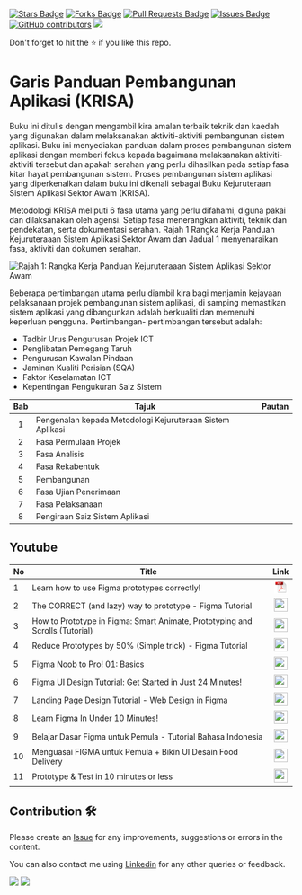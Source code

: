 <a href="https://github.com/drshahizan/software-engineering/stargazers"><img src="https://img.shields.io/github/stars/drshahizan/software-engineering" alt="Stars Badge"/></a>
<a href="https://github.com/drshahizan/software-engineering/network/members"><img src="https://img.shields.io/github/forks/drshahizan/software-engineering" alt="Forks Badge"/></a>
<a href="https://github.com/drshahizan/software-engineering/pulls"><img src="https://img.shields.io/github/issues-pr/drshahizan/software-engineering" alt="Pull Requests Badge"/></a>
<a href="https://github.com/drshahizan/software-engineering"><img src="https://img.shields.io/github/issues/drshahizan/software-engineering" alt="Issues Badge"/></a>
<a href="https://github.com/drshahizan/software-engineering/graphs/contributors"><img alt="GitHub contributors" src="https://img.shields.io/github/contributors/drshahizan/software-engineering?color=2b9348"></a>
![](https://visitor-badge.glitch.me/badge?page_id=drshahizan/software-engineering)

Don't forget to hit the :star: if you like this repo.

# Garis Panduan Pembangunan Aplikasi (KRISA)
Buku ini ditulis dengan mengambil kira amalan terbaik teknik dan kaedah yang digunakan dalam melaksanakan aktiviti-aktiviti pembangunan sistem aplikasi. Buku ini menyediakan panduan dalam proses pembangunan sistem aplikasi dengan memberi fokus kepada bagaimana melaksanakan aktiviti-aktiviti tersebut dan apakah serahan yang perlu dihasilkan pada setiap fasa kitar hayat pembangunan sistem. Proses pembangunan sistem aplikasi yang diperkenalkan dalam buku ini dikenali sebagai Buku Kejuruteraan Sistem Aplikasi Sektor Awam (KRISA).

Metodologi KRISA meliputi 6 fasa utama yang perlu difahami, diguna pakai dan dilaksanakan oleh agensi. Setiap fasa menerangkan aktiviti, teknik dan pendekatan, serta dokumentasi serahan. Rajah 1 Rangka Kerja Panduan Kejuruteraaan Sistem Aplikasi Sektor Awam dan Jadual 1 menyenaraikan fasa, aktiviti dan dokumen serahan.

![Rajah 1: Rangka Kerja Panduan Kejuruteraaan Sistem Aplikasi Sektor Awam](/images/images/krisa/Rajah1-RangkaKerja.png)

Beberapa pertimbangan utama perlu diambil kira bagi menjamin kejayaan pelaksanaan projek pembangunan sistem aplikasi, di samping memastikan sistem aplikasi yang dibangunkan adalah berkualiti dan memenuhi keperluan pengguna. Pertimbangan- pertimbangan tersebut adalah:

- Tadbir Urus Pengurusan Projek ICT
- Penglibatan Pemegang Taruh
- Pengurusan Kawalan Pindaan
- Jaminan Kualiti Perisian (SQA)
- Faktor Keselamatan ICT
- Kepentingan Pengukuran Saiz Sistem

| Bab | Tajuk | Pautan |
|:----:|----------------------------|------|
| 1 | Pengenalan kepada Metodologi Kejuruteraan Sistem Aplikasi |      |
| 2 | Fasa Permulaan Projek                             |      |
| 3 | Fasa Analisis                                     |      |
| 4 | Fasa Rekabentuk                                   |      |
| 5 | Pembangunan                                       |      |
| 6 | Fasa Ujian Penerimaan                             |      |
| 7 | Fasa Pelaksanaan                                  |      |
| 8 | Pengiraan Saiz Sistem Aplikasi                     |      |




## Youtube


| No | Title                                                    | Link                                               |
|----|----------------------------------------------------------|:----------------------------------------------------:|
| 1  | Learn how to use Figma prototypes correctly! | <a href="https://youtu.be/_yVgc34ZejI"><img src="../images/pdf.svg" width="24px" height="24px" ></a> |
| 2  | The CORRECT (and lazy) way to prototype - Figma Tutorial | <a href="https://youtu.be/L22lDu3QX2c"><img src="../images/youtube64.png" width="24px" height="24px" ></a> |
| 3  | How to Prototype in Figma: Smart Animate, Prototyping and Scrolls (Tutorial) | <a href="https://youtu.be/LX7Mfj-1tiA"><img src="../images/youtube64.png" width="24px" height="24px" ></a> |
| 4  | Reduce Prototypes by 50% (Simple trick) - Figma Tutorial | <a href="https://youtu.be/5GzLA_JkZ14"><img src="../images/youtube64.png" width="24px" height="24px" ></a> |
| 5  | Figma Noob to Pro! 01: Basics                             | <a href="https://youtu.be/CjeLMOj0DW0"><img src="../images/youtube64.png" width="24px" height="24px" ></a> |
| 6  | Figma UI Design Tutorial: Get Started in Just 24 Minutes! | <a href="https://youtu.be/FTFaQWZBqQ8"><img src="../images/youtube64.png" width="24px" height="24px" ></a> |
| 7  | Landing Page Design Tutorial - Web Design in Figma        | <a href="https://youtu.be/V_cioLTaDvQ"><img src="../images/youtube64.png" width="24px" height="24px" ></a> |
| 8  | Learn Figma In Under 10 Minutes! | <a href="https://youtu.be/To_ADCVSg5g"><img src="../images/youtube64.png" width="24px" height="24px" ></a> |
| 9  | Belajar Dasar Figma untuk Pemula - Tutorial Bahasa Indonesia | <a href="http://localhost/exercise/7%20Array/Lesson%207h.php"><img src="../images/youtube64.png" width="24px" height="24px" ></a> |
| 10 | Menguasai FIGMA untuk Pemula + Bikin UI Desain Food Delivery | <a href="https://youtu.be/0JeyMBOPLqw"><img src="../images/youtube64.png" width="24px" height="24px" ></a> |
| 11 | Prototype & Test in 10 minutes or less | <a href="https://youtu.be/pijzYKAOluw"><img src="../images/youtube64.png" width="24px" height="24px" ></a> |

## Contribution 🛠️
Please create an [Issue](https://github.com/drshahizan/software-engineering/issues) for any improvements, suggestions or errors in the content.

You can also contact me using [Linkedin](https://www.linkedin.com/in/drshahizan/) for any other queries or feedback.

![](https://komarev.com/ghpvc/?username=drshahizan&label=Views&color=0e75b6&style=flat)
![](https://hit.yhype.me/github/profile?user_id=81284918)
